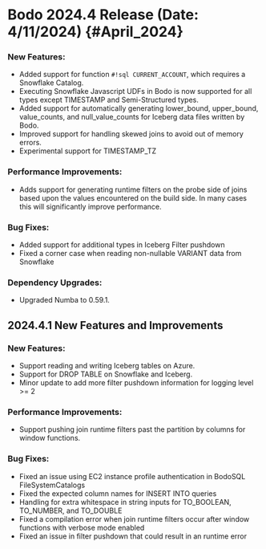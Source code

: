 # Bodo 2024.4 Release (Date: 4/11/2024) {#April_2024}

### New Features:

- Added support for function `#!sql CURRENT_ACCOUNT`, which requires a Snowflake Catalog.
- Executing Snowflake Javascript UDFs in Bodo is now supported for all types except TIMESTAMP and Semi-Structured types.
- Added support for automatically generating lower_bound, upper_bound, value_counts, and null_value_counts for Iceberg data files written by Bodo.
- Improved support for handling skewed joins to avoid out of memory errors.
- Experimental support for TIMESTAMP_TZ

### Performance Improvements:

- Adds support for generating runtime filters on the probe side of joins based upon the values encountered on the build side. In many cases this will significantly improve performance.

### Bug Fixes:

- Added support for additional types in Iceberg Filter pushdown
- Fixed a corner case when reading non-nullable VARIANT data from Snowflake

### Dependency Upgrades:

- Upgraded Numba to 0.59.1.

## 2024.4.1 New Features and Improvements

### New Features:

- Support reading and writing Iceberg tables on Azure.
- Support for DROP TABLE on Snowflake and Iceberg.
- Minor update to add more filter pushdown information for logging level >= 2

### Performance Improvements:

- Support pushing join runtime filters past the partition by columns for window functions.

### Bug Fixes:

- Fixed an issue using EC2 instance profile authentication in BodoSQL FileSystemCatalogs
- Fixed the expected column names for INSERT INTO queries
- Handling for extra whitespace in string inputs for TO_BOOLEAN, TO_NUMBER, and TO_DOUBLE
- Fixed a compilation error when join runtime filters occur after window functions with verbose mode enabled
- Fixed an issue in filter pushdown that could result in an runtime error
